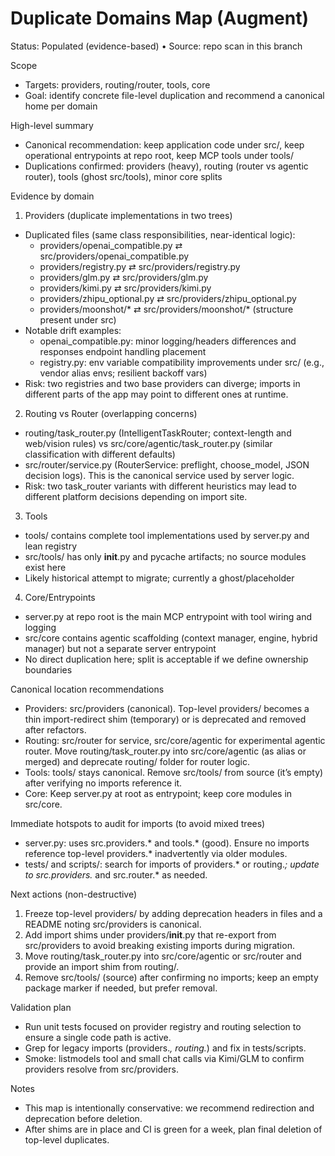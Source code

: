 # Duplicate Domains Map (Augment)

Status: Populated (evidence-based) • Source: repo scan in this branch

Scope
- Targets: providers, routing/router, tools, core
- Goal: identify concrete file-level duplication and recommend a canonical home per domain

High-level summary
- Canonical recommendation: keep application code under src/, keep operational entrypoints at repo root, keep MCP tools under tools/
- Duplications confirmed: providers (heavy), routing (router vs agentic router), tools (ghost src/tools), minor core splits

Evidence by domain

1) Providers (duplicate implementations in two trees)
- Duplicated files (same class responsibilities, near-identical logic):
  - providers/openai_compatible.py ⇄ src/providers/openai_compatible.py
  - providers/registry.py ⇄ src/providers/registry.py
  - providers/glm.py ⇄ src/providers/glm.py
  - providers/kimi.py ⇄ src/providers/kimi.py
  - providers/zhipu_optional.py ⇄ src/providers/zhipu_optional.py
  - providers/moonshot/* ⇄ src/providers/moonshot/* (structure present under src)
- Notable drift examples:
  - openai_compatible.py: minor logging/headers differences and responses endpoint handling placement
  - registry.py: env variable compatibility improvements under src/ (e.g., vendor alias envs; resilient backoff vars)
- Risk: two registries and two base providers can diverge; imports in different parts of the app may point to different ones at runtime.

2) Routing vs Router (overlapping concerns)
- routing/task_router.py (IntelligentTaskRouter; context-length and web/vision rules) vs src/core/agentic/task_router.py (similar classification with different defaults)
- src/router/service.py (RouterService: preflight, choose_model, JSON decision logs). This is the canonical service used by server logic.
- Risk: two task_router variants with different heuristics may lead to different platform decisions depending on import site.

3) Tools
- tools/ contains complete tool implementations used by server.py and lean registry
- src/tools/ has only __init__.py and pycache artifacts; no source modules exist here
- Likely historical attempt to migrate; currently a ghost/placeholder

4) Core/Entrypoints
- server.py at repo root is the main MCP entrypoint with tool wiring and logging
- src/core contains agentic scaffolding (context manager, engine, hybrid manager) but not a separate server entrypoint
- No direct duplication here; split is acceptable if we define ownership boundaries

Canonical location recommendations
- Providers: src/providers (canonical). Top-level providers/ becomes a thin import-redirect shim (temporary) or is deprecated and removed after refactors.
- Routing: src/router for service, src/core/agentic for experimental agentic router. Move routing/task_router.py into src/core/agentic (as alias or merged) and deprecate routing/ folder for router logic.
- Tools: tools/ stays canonical. Remove src/tools/ from source (it’s empty) after verifying no imports reference it.
- Core: Keep server.py at root as entrypoint; keep core modules in src/core.

Immediate hotspots to audit for imports (to avoid mixed trees)
- server.py: uses src.providers.* and tools.* (good). Ensure no imports reference top-level providers.* inadvertently via older modules.
- tests/ and scripts/: search for imports of providers.* or routing.*; update to src.providers.* and src.router.* as needed.

Next actions (non-destructive)
1) Freeze top-level providers/ by adding deprecation headers in files and a README noting src/providers is canonical.
2) Add import shims under providers/__init__.py that re-export from src/providers to avoid breaking existing imports during migration.
3) Move routing/task_router.py into src/core/agentic or src/router and provide an import shim from routing/.
4) Remove src/tools/ (source) after confirming no imports; keep an empty package marker if needed, but prefer removal.

Validation plan
- Run unit tests focused on provider registry and routing selection to ensure a single code path is active.
- Grep for legacy imports (providers.*, routing.*) and fix in tests/scripts.
- Smoke: listmodels tool and small chat calls via Kimi/GLM to confirm providers resolve from src/providers.

Notes
- This map is intentionally conservative: we recommend redirection and deprecation before deletion.
- After shims are in place and CI is green for a week, plan final deletion of top-level duplicates.
